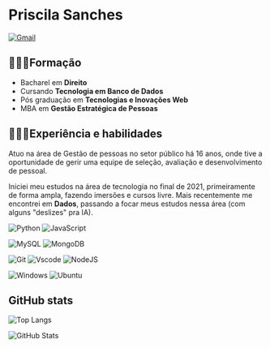 # Priscila Sanches

[![Gmail](https://img.shields.io/badge/Gmail-333333?style=for-the-badge&logo=gmail&logoColor=red)](mailto:psjanuario@gmail.com)

##  👩🏼‍🎓Formação

* Bacharel em **Direito**
* Cursando **Tecnologia em Banco de Dados**
* Pós graduação em **Tecnologias e Inovações Web**
* MBA em **Gestão Estratégica de Pessoas**

## 👩🏼‍💻Experiência e habilidades
Atuo na área de Gestão de pessoas no setor público há 16 anos, onde tive a oportunidade de gerir uma equipe de seleção, avaliação e desenvolvimento de pessoal.

Iniciei meu estudos na área de tecnologia no final de 2021, primeiramente de forma ampla, fazendo imersões e cursos livre. Mais recentemente me encontrei em **Dados**, passando a focar meus estudos nessa área (com alguns "deslizes" pra IA).

![Python](https://img.shields.io/badge/python-3670A0?style=for-the-badge&logo=python&logoColor=ffdd54)
![JavaScript](https://img.shields.io/badge/JavaScript-F7DF1E?style=for-the-badge&logo=javascript&logoColor=black)

![MySQL](https://img.shields.io/badge/MySQL-00000F?style=for-the-badge&logo=mysql&logoColor=white)
![MongoDB](https://img.shields.io/badge/MongoDB-%234ea94b.svg?style=for-the-badge&logo=mongodb&logoColor=white)

![Git](https://img.shields.io/badge/GIT-E44C30?style=for-the-badge&logo=git&logoColor=white)
![Vscode](https://img.shields.io/badge/Vscode-007ACC?style=for-the-badge&logo=visual-studio-code&logoColor=white)
![NodeJS](https://img.shields.io/badge/node.js-6DA55F?style=for-the-badge&logo=node.js&logoColor=white)

![Windows](https://img.shields.io/badge/Windows-000?style=for-the-badge&logo=windows&logoColor=2CA5E0)
![Ubuntu](https://img.shields.io/badge/Ubuntu-35495E?style=for-the-badge&logo=ubuntu&logoColor=2CA5E0)




## GitHub stats
![Top Langs](https://github-readme-stats-git-masterrstaa-rickstaa.vercel.app/api/top-langs/?username=priscilasanches&theme=synthwave)

![GitHub Stats](https://github-readme-stats.vercel.app/api?username=priscilasanches&theme=synthwave)

